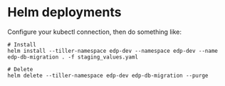 # Helm deployments

Configure your kubectl connection, then do something like:
```
# Install
helm install --tiller-namespace edp-dev --namespace edp-dev --name edp-db-migration . -f staging_values.yaml

# Delete
helm delete --tiller-namespace edp-dev edp-db-migration --purge
```
